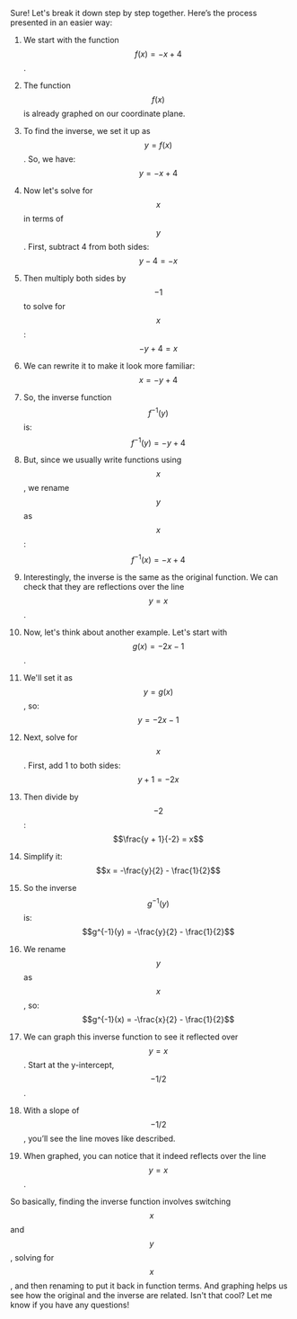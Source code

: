 Sure! Let's break it down step by step together. Here’s the process presented in an easier way:

1. We start with the function $$f(x) = -x + 4$$.
   
2. The function $$f(x)$$ is already graphed on our coordinate plane.

3. To find the inverse, we set it up as $$y = f(x)$$. So, we have:
   $$y = -x + 4$$

4. Now let's solve for $$x$$ in terms of $$y$$. First, subtract 4 from both sides:
   $$y - 4 = -x$$

5. Then multiply both sides by $$-1$$ to solve for $$x$$:
   $$-y + 4 = x$$

6. We can rewrite it to make it look more familiar:
   $$x = -y + 4$$

7. So, the inverse function $$f^{-1}(y)$$ is:
   $$f^{-1}(y) = -y + 4$$

8. But, since we usually write functions using $$x$$, we rename $$y$$ as $$x$$:
   $$f^{-1}(x) = -x + 4$$

9. Interestingly, the inverse is the same as the original function. We can check that they are reflections over the line $$y = x$$.

10. Now, let's think about another example. Let's start with $$g(x) = -2x - 1$$.

11. We'll set it as $$y = g(x)$$, so:
    $$y = -2x - 1$$

12. Next, solve for $$x$$. First, add 1 to both sides:
    $$y + 1 = -2x$$

13. Then divide by $$-2$$:
    $$\frac{y + 1}{-2} = x$$

14. Simplify it:
    $$x = -\frac{y}{2} - \frac{1}{2}$$

15. So the inverse $$g^{-1}(y)$$ is:
    $$g^{-1}(y) = -\frac{y}{2} - \frac{1}{2}$$

16. We rename $$y$$ as $$x$$, so:
   $$g^{-1}(x) = -\frac{x}{2} - \frac{1}{2}$$

17. We can graph this inverse function to see it reflected over $$y = x$$. Start at the y-intercept, $$-1/2$$. 

18. With a slope of $$-1/2$$, you’ll see the line moves like described. 

19. When graphed, you can notice that it indeed reflects over the line $$y = x$$. 

So basically, finding the inverse function involves switching $$x$$ and $$y$$, solving for $$x$$, and then renaming to put it back in function terms. And graphing helps us see how the original and the inverse are related. Isn't that cool? Let me know if you have any questions!